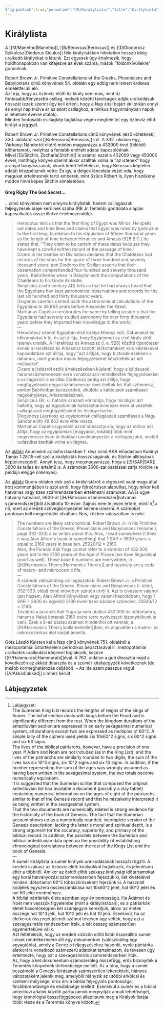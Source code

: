 ```yaml
---
{"dg-publish":true,"permalink":"/K/Királylista/","title":"Királylista","tags":["Englishtexttranslated"],"created":"2023-11-12T04:45","updated":"2024-03-04T18:05"}
---
```



# Királylista

A [[M/Manetho\|Manetho]], [[B/Berossus\|Berossus]] és [[D/Diodórosz Szikulosz\|Diodorus Siculus]] féle királylistákon hihetetlen hosszú ideig uralkodó királyokat is látunk. Ezt egyesek úgy értelmezik, hogy holdhónapokban van kifejezve az évek száma, mások "földönkívüliekre" gondolnak.  

Robert Brown Jr. Primitive Constellations of the Greeks, Phoenicians and Babylonians című könyvének 54. oldalán egy eddig nem ismert érdekes elmélettel áll elő.  
Azt írja, hogy az özönvíz előtti tíz király nem más, mint tíz fontosabb/fényesebb csillag, melyek közötti távolságok adják uralkodásuk hosszát (ezek szerint úgy kell érteni, hogy a Nap által bejárt ekliptikán ennyi és ennyi nap múlva ér az adott csillaghoz; a mitikus hagyományban napok is lehetnek évekre utalók).  
Minden fontosabb csillagkép taglalása végén megfeleltet egy özönvíz előtti királyt a jeggyel.  

Robert Brown Jr. Primitive Constellations című könyvének (első kötetének) 330. oldalától szól [[B/Berossus\|Berossus]]-ról. A 332. oldalon egy, Várkonyi Nándortól eltérő módon magyarázza a 432000 évet (felölelő időtartamot), melyhez a fentebb említett adatai kapcsolódnak.  
Mivel [[S/Sitchin, Zecharia\|Sitchin]] is számol ezzel a 432000 vagy 450000 évvel, minthogy könyve szerint akkor szálltak volna le "az istenek" hogy aranyat bányásszanak, okunk lehet feltételezni, hogy Berossus képtelen adatát készpénznek vette. És így, a dolgok láncolata vezet oda, hogy magukat értelmesnek tartó emberek, mint Szűcs Róbert is, ilyen hiszékeny módon hinni képes Sitchin elméletében.  

#### Greg Rigby The God Secret...

...című könyvében nem annyira királylisták, hanem csillagászati feljegyzések idejei kerülnek szóba (RB Jr. fentebbi gondolata alapján kapcsolhatók össze illetve értelmezendők):  
> Herodotus tells us that the first King of Egypt was Minos. He spells out dates and time lines and claims that Egypt was ruled by gods prior to the first king. In relation to his stipulation of fifteen thousand years as the length of time between Heracles and Amasis (526 B.C.) he states that, "They claim to be certain of these dates because they have kept a careful written record of the passage of time."  
> Cicero in his treatise on Divination declares that the Chaldeans had records of the stars for the space of three hundred and seventy thousand years; and Diodoros the Sicilian asserts that their observation comprehended four hundred and seventy thousand years. Kallisthenes when in Babylon sent the computations of the Chaldeans to his Uncle Aristotle.  
> Simplicius (sixth century AD) tells us that he had always heard that the Egyptians had kept astronomical observations and records for the last six hundred and thirty thousand years.  
> Diogenes Laertius carried back the astronomical calculations of the Egyptians to 48,863 years before Alexander the Great.  
> Martianus Copella corroborates the same by telling posterity that the Egyptians had secretly studied astronomy for over forty thousand years before they imparted their knowledge to the world.  
> —  
> Hérodotosz szerint Egyiptom első királya Minosz volt. Dátumokat és idővonalakat ír le, és azt állítja, hogy Egyiptomot az első király előtt istenek uralták. A Héraklész és Amaszisz (i. e. 526) közötti tizenötezer évnek a Héraklész és Amaszisz közötti időtartamként való kikötésével kapcsolatban azt állítja, hogy "azt állítják, hogy biztosak ezekben a dátumok, mert gondos írásos feljegyzéseket készítettek az idő múlásáról".  
> Cicero a jóslásról szóló értekezésében kijelenti, hogy a káldeusok háromszázhetvenezer évre vonatkozóan rendelkeztek feljegyzésekkel a csillagokról; a szicíliai Diodorosz pedig azt állítja, hogy megfigyeléseik négyszázhetvenezer évet öleltek fel. Kalliszthenész, amikor Babilonban tartózkodott, elküldte a káldeusok számításait nagybátyjának, Arisztotelésznek.  
> Simplicius (Kr. u. hatodik század) elmondja, hogy mindig is azt hallotta, hogy az egyiptomiak hatszázharmincezer éven át vezettek csillagászati megfigyeléseket és feljegyzéseket.  
> Diogenész Laertiosz az egyiptomiak csillagászati számításait a Nagy Sándor előtti 48 863 évre vitte vissza.  
> Martianus Copella ugyanezt azzal támasztja alá, hogy az utókor azt állítja, hogy az egyiptomiak \[magyarok, inkább\] több mint negyvenezer éven át titokban tanulmányozták a csillagászatot, mielőtt tudásukat átadták volna a világnak.  

Az [alábbi](https://youtu.be/OoCmcHmcs1o) Anunnakik az ősforrásokban 1. rész című ÁKA előadásban Kubínyi Tamás 1:28:15-nél szól a királylisták hosszúságának, és Sitchin állításának képtelenségéről. Annyit tesz, hogy megmagyarázza, hogy a [[S/SAR\|SAR]] 3600 és teljes év értelmű is. A számokat 3600-zal osztással zárja rövidre (a példája eléggé önkényes).  

Az [alábbi](https://qr.ae/TezGJ8) Quora oldalon esik szó a királylistáról: a régésznő saját maga által írott kommentjében is szól arról, hogy félreértésen alapulhat, hogy mikor kell hatvanas vagy tízes számrendszerben értelmezni számokat. AA is ugye hatvány hatvanat, 3600-at [[H/Hatvanas számrendszer\|hatvanas számrendszer]]ből átváltotta 10-esbe. Sajnos nem teljesen értem, miről ír[^1] a nő, mert az eredeti szövegkörnyezetet kellene ismerni. A számokat pontosan kell megpróbálni átváltani. Nos, közben válaszoltam is neki:  
> The numbers are likely astronomical. Robert Brown Jr. in his Primitive Constellations of the Greeks, Phoenicians and Babylonians (Volume I, page 332-333) also writes about this. Also, I read somewhere (I think it was Alan Alford's book or something) that 1 SAR = 3600 years is equal to 2160 years in base ten. 25920/12 = 2160.  
> Also, the Puranic Kali Yuga cannot refer to a duration of 432.000 years but to the 2160 years of the Age of Pisces (we have linguistical proof as well). These base 9 numbers are everywhere, in [[H/Harmonics Theory\|Harmonics Theory]] and basically are a code of macro- and microcosmic life.  
> —  
> A számok valószínűleg csillagászatiak. Robert Brown Jr. a Primitive Constellations of the Greeks, Phoenicians and Babylonians (I. kötet, 332-333. oldal) című művében szintén erről ír. Azt is olvastam valahol (azt hiszem, Alan Alford könyvében vagy valami hasonlóban), hogy 1 SAR = 3600 év egyenlő 2160 évvel tízes bázison számolva. 25920/12 = 2160.  
> Továbbá a puranák Kali Yuga-ja nem utalhat 432.000 év időtartamra, hanem a Halak korának 2160 évére (erre nyelvészeti bizonyítékunk is van). Ezek a 9-es bázisú számok mindenhol ott vannak, a [[H/Harmonics Theory\|dallamelmélet]]ben, és alapvetően a makro- és mikrokozmikus élet kódját jelentik.  

Götz László Keleten kél a Nap című könyvének 751. oldalától a mezopotámiai őstörténelem periodikus beosztásával ill. mezopotámiai uralkodók uralkodási idejeivel foglakozik, kezdve [[H/Hammurabi\|Hammurabi]]éval. A 762. oldalon a guti dinasztia majd a következőn az akkád dinasztia és a szumér királyjegyzék következnek (de inkább kormeghatározás céljából). – Az ide szánt passzus végül [[A/Akkád\|akkád]] címhez került.  

  

## Lábjegyzetek

[^1]: Lábjegyzet:  
The Sumerian King List records the lengths of reigns of the kings of Sumer. The initial section deals with kings before the Flood and is significantly different from the rest. When the kingdom durations of the antediluvian section are expressed in an early sexagesimal numerical system, all durations except two are expressed as multiples of 60^2. A simple tally of the ciphers used yields six 10x60^2 signs, six 60^2 signs and six 60 signs.  
The lives of the biblical patriarchs, however, have a precision of one year. If Adam and Noah are not included (as in the King List), and the lives of the patriarchs are similarly rounded to two digits, the sum of the lives has six 10^3 signs, six 10^2 signs and six 10 signs. In addition, if the number representing the sum of the ages was wrongly assumed as having been written in the sexagesimal system, the two totals become numerically equivalent.  
It is suggested that the Sumerian scribe that composed the original antediluvian list had available a document (possibly a clay tablet) containing numerical information on the ages of eight of the patriarchs similar to that of the Genesis record and that he mistakenly interpreted it as being written in the sexagesimal system.  
That the two documents are numerically related is strong evidence for the historicity of the book of Genesis. The fact that the Sumerian account shows up as a numerically rounded, incomplete version of the Genesis description, lacking the latter's moral and spiritual depth, is a strong argument for the accuracy, superiority, and primacy of the biblical record. In addition, the parallels between the Sumerian and biblical antediluvian data open up the possibility of establishing chronological correlations between the rest of the Kings List and the book of Genesis.  
—  
A sumér királylista a sumér királyok uralkodásának hosszát rögzíti. A kezdeti szakasz az özönvíz előtti királyokkal foglalkozik, és jelentősen eltér a többitől. Amikor az ősidő előtti szakasz királysági időtartamokat egy korai hatványozási számrendszerben fejezzük ki, két kivételével minden időtartamot 60^2 többszöröseként fejezünk ki. A használt kódjelek egyszerű összeszámlálása hat 10x60^2 jelet, hat 60^2 jelet és hat 60 jelet eredményez.  
A bibliai pátriárkák élete azonban egy év pontosságú. Ha Ádámot és Noét nem vesszük figyelembe (mint a királylistában), és a pátriárkák életét hasonlóképpen két számjegyre kerekítjük, akkor az életek összege hat 10^3 jelű, hat 10^2 jelű és hat 10 jelű. Ezenkívül, ha az életkorok összegét jelentő számot tévesen úgy vélték, hogy azt a szexagesimális rendszerben írták, a két összeg számszerűen egyenértékűvé válik.  
Azt feltételezik, hogy az eredeti vízözön előtti listát összeállító sumér írónak rendelkezésére állt egy dokumentum (valószínűleg egy agyagtábla), amely a Genezis feljegyzéséhez hasonló, nyolc pátriárka életkorára vonatkozó számszerű adatokat tartalmazott, és tévesen úgy értelmezte, hogy azt a szexagezimális számrendszerben írták.  
Az, hogy a két dokumentum számszerűleg összefügg, erős bizonyíték a Teremtés könyvének történetisége mellett. Az a tény, hogy a sumér beszámoló a Genezis leírásának számszerűen lekerekített, hiányos változataként jelenik meg, amelyből hiányzik az utóbbi erkölcsi és szellemi mélysége, erős érv a bibliai feljegyzés pontossága, felsőbbrendűsége és elsőbbsége mellett. Ezenkívül a sumér és a bibliai antediluvi adatok közötti párhuzamok megnyitják annak lehetőségét, hogy kronológiai összefüggéseket állapítsunk meg a Királyok listája többi része és a Teremtés könyve között.  